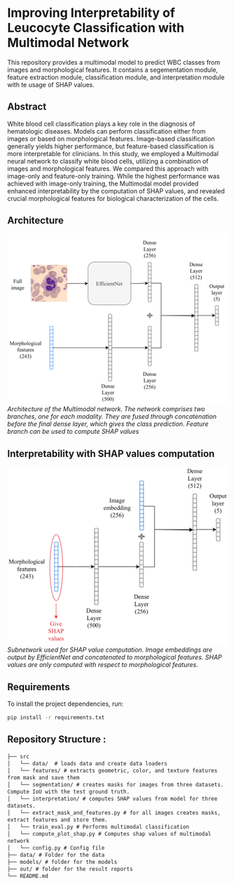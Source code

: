 # Improving Interpretability of Leucocyte Classification with Multimodal Network

This repository provides a multimodal model to predict WBC classes from images and morphological features. It contains a segementation module, feature extraction module, classification module, and interpretation module with te usage of SHAP values.

## Abstract
White blood cell classification plays a key role in the diagnosis of hematologic diseases. Models can perform classification either from images or based on morphological features. Image-based classification generally yields higher performance, but feature-based classification is more interpretable for clinicians. In this study, we employed a Multimodal neural network to classify white blood cells, utilizing a combination of images and morphological features. We compared this approach with image-only and feature-only training. While the highest performance was achieved with image-only training, the Multimodal model provided enhanced interpretability by the computation of SHAP values, and revealed crucial morphological features for biological characterization of the cells.

## Architecture
![alt text](architecture.png)
*Architecture of the Multimodal network. The network comprises two branches, one for each modality. They are fused through concatenation before the final dense layer, which gives the class prediction. Feature branch can be used to compute SHAP values*

## Interpretability with SHAP values computation
![alt text](subnetwork.png)
*Subnetwork used for SHAP value computation. Image embeddings are output by EfficientNet and concatenated to morphological features. SHAP values are only computed with respect to morphological features.*

## Requirements

To install the project dependencies, run:

```bash
pip install -r requirements.txt
```
## Repository Structure : 

```
├── src
│   └── data/  # loads data and create data loaders  
│   └── features/ # extracts geometric, color, and texture features from mask and save them
│   └── segmentation/ # creates masks for images from three datasets. Compute IoU with the test ground truth.
│   └── interpretation/ # computes SHAP values from model for three datasets.
│   └── extract_mask_and_features.py # for all images creates masks, extract features and store them.
│   └── train_eval.py # Performs multimodal classification
│   └── compute_plot_shap.py # Computes shap values of multimodal network
│   └── config.py # Config file
├── data/ # Folder for the data
├── models/ # folder for the models
├── out/ # folder for the result reports  
└── README.md                 

```
